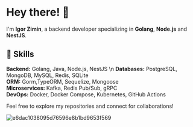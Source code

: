 # Hey there! 👋

I'm **Igor Zimin**, a backend developer specializing in **Golang**, **Node.js** and **NestJS**.
## 🚀 Skills

**Backend:** Golang, Java, Node.js, NestJS \n
**Databases:** PostgreSQL, MongoDB, MySQL, Redis, SQLite  
**ORM:** Gorm,TypeORM, Sequelize, Mongoose  
**Microservices:** Kafka, Redis Pub/Sub, gRPC  
**DevOps:** Docker, Docker Compose, Kubernetes, GitHub Actions  

Feel free to explore my repositories and connect for collaborations!

![e6dac1038095d76596e8b1bd9653f569](https://github.com/user-attachments/assets/fa94188b-29fc-4b74-863a-9c60e1cf726e)
